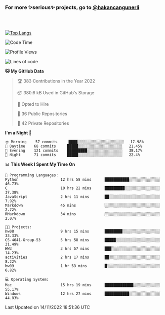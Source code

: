 ### For more ✨serious✨ projects, go to [@hakancangunerli](https://github.com/hakancangunerli)

<br>
<br>



[![Top Langs](https://github-readme-stats.vercel.app/api/top-langs/?username=63616e&layout=compact&hide=tex,html,shell,assembly,C&langs_count=6&exclude_repo=2015-csharp)](https://github.com/anuraghazra/github-readme-stats)


<!--START_SECTION:waka-->
![Code Time](http://img.shields.io/badge/Code%20Time-317%20hrs%2050%20mins-blue)

![Profile Views](http://img.shields.io/badge/Profile%20Views-4-blue)

![Lines of code](https://img.shields.io/badge/From%20Hello%20World%20I%27ve%20Written-1%20Million%20lines%20of%20code-blue)

**🐱 My GitHub Data** 

> 🏆 383 Contributions in the Year 2022
 > 
> 📦 380.6 kB Used in GitHub's Storage 
 > 
> 💼 Opted to Hire
 > 
> 📜 36 Public Repositories 
 > 
> 🔑 42 Private Repositories  
 > 
**I'm a Night 🦉** 

```text
🌞 Morning    57 commits     ████░░░░░░░░░░░░░░░░░░░░░   17.98% 
🌆 Daytime    68 commits     █████░░░░░░░░░░░░░░░░░░░░   21.45% 
🌃 Evening    121 commits    █████████░░░░░░░░░░░░░░░░   38.17% 
🌙 Night      71 commits     █████░░░░░░░░░░░░░░░░░░░░   22.4%

```


📊 **This Week I Spent My Time On** 

```text
💬 Programming Languages: 
Python                   12 hrs 58 mins      ███████████░░░░░░░░░░░░░░   46.73% 
C                        10 hrs 22 mins      █████████░░░░░░░░░░░░░░░░   37.38% 
JavaScript               2 hrs 11 mins       ██░░░░░░░░░░░░░░░░░░░░░░░   7.92% 
Markdown                 45 mins             ░░░░░░░░░░░░░░░░░░░░░░░░░   2.72% 
RMarkdown                34 mins             ░░░░░░░░░░░░░░░░░░░░░░░░░   2.07%

🐱‍💻 Projects: 
hw08                     9 hrs 15 mins       ████████░░░░░░░░░░░░░░░░░   33.33% 
CS-4641-Group-53         5 hrs 58 mins       █████░░░░░░░░░░░░░░░░░░░░   21.49% 
HW3                      3 hrs 57 mins       ███░░░░░░░░░░░░░░░░░░░░░░   14.23% 
activities               2 hrs 17 mins       ██░░░░░░░░░░░░░░░░░░░░░░░   8.22% 
hw09                     1 hr 53 mins        █░░░░░░░░░░░░░░░░░░░░░░░░   6.82%

💻 Operating System: 
Mac                      15 hrs 19 mins      █████████████░░░░░░░░░░░░   55.17% 
Windows                  12 hrs 27 mins      ███████████░░░░░░░░░░░░░░   44.83%

```


 Last Updated on 14/11/2022 18:51:36 UTC
<!--END_SECTION:waka-->


